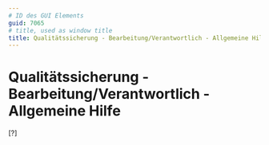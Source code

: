 ```yaml
---
# ID des GUI Elements
guid: 7065
# title, used as window title
title: Qualitätssicherung - Bearbeitung/Verantwortlich - Allgemeine Hilfe
---
```


# Qualitätssicherung - Bearbeitung/Verantwortlich - Allgemeine Hilfe

[?]

